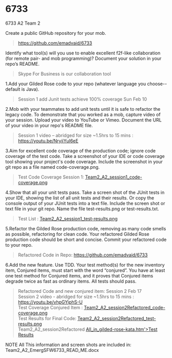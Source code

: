 # 6733
6733 A2 Team 2

  
Create a public GitHub repository for your mob.
    
> https://github.com/emadvaid/6733



Identify what tool(s) will you use to enable excellent f2f-like collaboration (for remote pair- and mob programming)? 
Document your solution in your repo’s README.    
   > Skype For Business is our collaboration tool
    
1.Add your Gilded Rose code to your repo (whatever language you choose--default is Java).    
   > Session 1 add Junit tests achieve 100% coverage Sun Feb 10

2.Mob with your teammates to add unit tests until it is safe to refactor the legacy code. To demonstrate that you worked as a mob, 
capture video of your session. Upload your video to YouTube or Vimeo. Document the URL of your video in your repo's README file.    
   > Session 1 video – abridged for size ~1.5hrs to 15 mins : https://youtu.be/NryiiYuI6eE

3.Aim for excellent code coverage of the production code; ignore code coverage of the test code. Take a screenshot of your IDE 
or code coverage tool showing your project's code coverage. Include the screenshot in your git repo as a file named code-coverage.png.    
   > Test  Code Coverage Session 1:   <a href='https://raw.githubusercontent.com/emadvaid/6733/master/GildedRose-Refactoring-Kata/Team2_A2_session1_code-coverage.png'>Team2_A2_session1_code-coverage.png</a>
    
4.Show that all your unit tests pass. Take a screen shot of the JUnit tests in your IDE, showing the list of all unit tests and their results. 
Or copy the console output of your JUnit tests into a text file. Include the screen shot or text file in your git repo. Name the file test-results.png or test-results.txt.    
  >  Test List : <a href='https://raw.githubusercontent.com/emadvaid/6733/master/GildedRose-Refactoring-Kata/Team2_A2_session1_test-results.png'>Team2_A2_session1_test-results.png</a>
    
5.Refactor the Gilded Rose production code, removing as many code smells as possible, refactoring for clean code. Your refactored 
Gilded Rose production code should be short and concise. Commit your refactored code to your repo.    
  > Refactored Code in Repo:       https://github.com/emadvaid/6733

6.Add the new feature. Use TDD. Your test method(s) for the new inventory item, Conjured items, must start with the word “conjured”. You 
have at least one test method for Conjured items, and it proves that Conjured items degrade twice as fast as ordinary items. All tests should pass.    
  > Refactored Code and new conjured item:   Session 2  Feb 17    
  > Session 2 video  - abridged for size ~1.5hrs to 15 mins : https://youtu.be/vhpGYiphS-U    
  > Test Coverage Conjured Item : <a href='https://raw.githubusercontent.com/emadvaid/6733/master/GildedRose-Refactoring-Kata/Team2_A2_session2Refactored_code-coverage.png'>Team2_A2_session2Refactored_code-coverage.png</a><br />
  > Test Results for Final Code: <a href='https://raw.githubusercontent.com/emadvaid/6733/master/GildedRose-Refactoring-Kata/Team2_A2_session2Refactored_test-results.png'>Team2_A2_session2Refactored_test-results.png</a><br />
  > Team2_A2_session2Refactored <a href='https://github.com/emadvaid/6733/blob/master/GildedRose-Refactoring-Kata/Team2_A2_session2Refactored%20Test%20Results%20-%20All_in_gilded-rose-kata.html'>All_in_gilded-rose-kata.htm'>Test Results</a><br />
    
 NOTE All This information and screen shots are included in: Team2_A2_EmergSFW6733_READ_ME.docx
